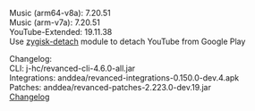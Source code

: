 Music (arm64-v8a): 7.20.51  
Music (arm-v7a): 7.20.51  
YouTube-Extended: 19.11.38  
Use [zygisk-detach](https://github.com/j-hc/zygisk-detach) module to detach YouTube from Google Play  

Changelog:  
CLI: j-hc/revanced-cli-4.6.0-all.jar  
Integrations: anddea/revanced-integrations-0.150.0-dev.4.apk  
Patches: anddea/revanced-patches-2.223.0-dev.19.jar  
[Changelog](https://github.com/anddea/revanced-patches/releases/tag/vdev.19)  
